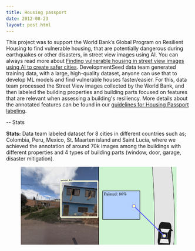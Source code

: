 ```yaml
---
title: Housing passport
date: 2012-08-23
layout: post.html
---
```


This project was to support the World Bank’s Global Program on Resilient Housing to find vulnerable housing, that are potentially dangerous during earthquakes or other disasters, in street view images using AI. You can always read more about [Finding vulnerable housing in street view images using AI to create safer cities](http://devseed.com/blog/2019-05-08-finding-vulnerable-housing-in-street-view-images-using-ai-to-create-safer-cities).
DevelopmentSeed data team generated training data, with a large, high-quality dataset, anyone can use that to develop ML models and find vulnerable houses faster/easier. For this, data team processed the Street View images collected by the World Bank, and then labeled the building properties and building parts focused on features that are relevant when assessing a building's resiliency. More details about the annotated features can be found in our [guidelines for Housing Passport labeling](http://devseed.com/housing-passports-labeling/).

-- Stats

**Stats:**
Data team labeled dataset for 8 cities in different countries such as; Colombia, Peru, Mexico, St. Maarten island and Saint Lucia, where we achieved the annotation of around 70k images among the buildings with different properties and 4 types of building parts (window, door, garage, disaster mitigation).

<figure class="align-center">
  <img src="/assets/images/housing-passport.gif"/>
</figure>
